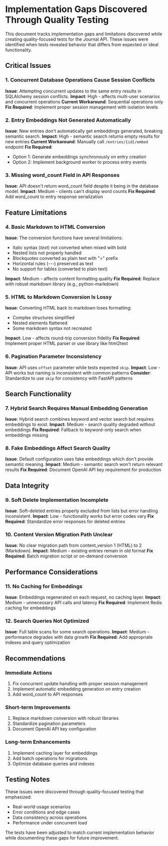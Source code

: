# Implementation Gaps Discovered Through Quality Testing

This document tracks implementation gaps and limitations discovered while creating quality-focused tests for the Journal API. These issues were identified when tests revealed behavior that differs from expected or ideal functionality.

## Critical Issues

### 1. Concurrent Database Operations Cause Session Conflicts

**Issue**: Attempting concurrent updates to the same entry results in SQLAlchemy session conflicts.
**Impact**: High - affects multi-user scenarios and concurrent operations
**Current Workaround**: Sequential operations only
**Fix Required**: Implement proper session management with isolation levels

### 2. Entry Embeddings Not Generated Automatically

**Issue**: New entries don't automatically get embeddings generated, breaking semantic search.
**Impact**: High - semantic search returns empty results for new entries
**Current Workaround**: Manually call `/entries/{id}/embed` endpoint
**Fix Required**:

- Option 1: Generate embeddings synchronously on entry creation
- Option 2: Implement background worker to process entry events

### 3. Missing word\_count Field in API Responses

**Issue**: API doesn't return word\_count field despite it being in the database model.
**Impact**: Medium - clients can't display word counts
**Fix Required**: Add word\_count to entry response serialization

## Feature Limitations

### 4. Basic Markdown to HTML Conversion

**Issue**: The conversion functions have several limitations:

- Italic syntax (*text*) not converted when mixed with bold
- Nested lists not properly handled
- Blockquotes converted as plain text with ">" prefix
- Horizontal rules (---) preserved as text
- No support for tables (converted to plain text)

**Impact**: Medium - affects content formatting quality
**Fix Required**: Replace with robust markdown library (e.g., python-markdown)

### 5. HTML to Markdown Conversion Is Lossy

**Issue**: Converting HTML back to markdown loses formatting:

- Complex structures simplified
- Nested elements flattened
- Some markdown syntax not recreated

**Impact**: Low - affects round-trip conversion fidelity
**Fix Required**: Implement proper HTML parser or use library like html2text

### 6. Pagination Parameter Inconsistency

**Issue**: API uses `offset` parameter while tests expected `skip`.
**Impact**: Low - API works but naming is inconsistent with common patterns
**Consider**: Standardize to use `skip` for consistency with FastAPI patterns

## Search Functionality

### 7. Hybrid Search Requires Manual Embedding Generation

**Issue**: Hybrid search combines keyword and vector search but requires embeddings to exist.
**Impact**: Medium - search quality degraded without embeddings
**Fix Required**: Fallback to keyword-only search when embeddings missing

### 8. Fake Embeddings Affect Search Quality

**Issue**: Default configuration uses fake embeddings which don't provide semantic meaning.
**Impact**: Medium - semantic search won't return relevant results
**Fix Required**: Document OpenAI API key requirement for production

## Data Integrity

### 9. Soft Delete Implementation Incomplete

**Issue**: Soft-deleted entries properly excluded from lists but error handling inconsistent.
**Impact**: Low - functionality works but error codes vary
**Fix Required**: Standardize error responses for deleted entries

### 10. Content Version Migration Path Unclear

**Issue**: No clear migration path from content\_version 1 (HTML) to 2 (Markdown).
**Impact**: Medium - existing entries remain in old format
**Fix Required**: Batch migration script or on-demand conversion

## Performance Considerations

### 11. No Caching for Embeddings

**Issue**: Embeddings regenerated on each request, no caching layer.
**Impact**: Medium - unnecessary API calls and latency
**Fix Required**: Implement Redis caching for embeddings

### 12. Search Queries Not Optimized

**Issue**: Full table scans for some search operations.
**Impact**: Medium - performance degrades with data growth
**Fix Required**: Add appropriate indexes and query optimization

## Recommendations

### Immediate Actions

1. Fix concurrent update handling with proper session management
2. Implement automatic embedding generation on entry creation
3. Add word\_count to API responses

### Short-term Improvements

1. Replace markdown conversion with robust libraries
2. Standardize pagination parameters
3. Document OpenAI API key configuration

### Long-term Enhancements

1. Implement caching layer for embeddings
2. Add batch operations for migrations
3. Optimize database queries and indexes

## Testing Notes

These issues were discovered through quality-focused testing that emphasized:

- Real-world usage scenarios
- Error conditions and edge cases
- Data consistency across operations
- Performance under concurrent load

The tests have been adjusted to match current implementation behavior while documenting these gaps for future improvement.
